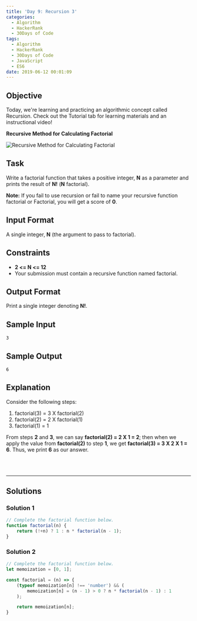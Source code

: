 ```yaml
---
title: 'Day 9: Recursion 3'
categories:
  - Algorithm
  - HackerRank
  - 30Days of Code
tags:
  - Algorithm
  - HackerRank
  - 30Days of Code
  - JavaScript
  - ES6
date: 2019-06-12 00:01:09
---
```


## Objective

Today, we're learning and practicing an algorithmic concept called Recursion. Check out the Tutorial tab for learning materials and an instructional video!

**Recursive Method for Calculating Factorial**

![Recursive Method for Calculating Factorial](https://latex.codecogs.com/svg.latex?factorial(N)&space;=&space;\begin{cases}&space;1&space;&&space;\text{&space;}&space;N\leq&space;1&space;\\&space;N&space;\times&space;factorial(N&space;-&space;1)&space;&&space;\text{}&space;otherwise&space;\end{cases})

<!-- more -->

## Task

Write a factorial function that takes a positive integer, **N** as a parameter and prints the result of **N!** (**N** factorial).

**Note:** If you fail to use recursion or fail to name your recursive function factorial or Factorial, you will get a score of **0**.


## Input Format

A single integer, **N** (the argument to pass to factorial).


## Constraints
   
- **2 <= N <= 12**
- Your submission must contain a recursive function named factorial.


## Output Format

Print a single integer denoting **N!**.


## Sample Input

```
3
```


## Sample Output

```
6
```

## Explanation

Consider the following steps:

1. factorial(3) = 3 X factorial(2)
2. factorial(2) = 2 X factorial(1)
3. factorial(1) = 1

From steps **2** and **3**, we can say **factorial(2) = 2 X 1 = 2**; then when we apply the value from **factorial(2)** to step **1**, we get **factorial(3) = 3 X 2 X 1 = 6**. Thus, we print **6** as our answer.

<br/>
<br/>

---

## Solutions

### Solution 1

```javascript
// Complete the factorial function below.
function factorial(n) {
    return (!+n) ? 1 : n * factorial(n - 1);
}
```

### Solution 2
```javascript
// Complete the factorial function below.
let memoization = [0, 1];

const factorial = (n) => {
    (typeof memoization[n] !== 'number') && (
        memoization[n] = (n - 1) > 0 ? n * factorial(n - 1) : 1 
    );

    return memoization[n];
}
```

